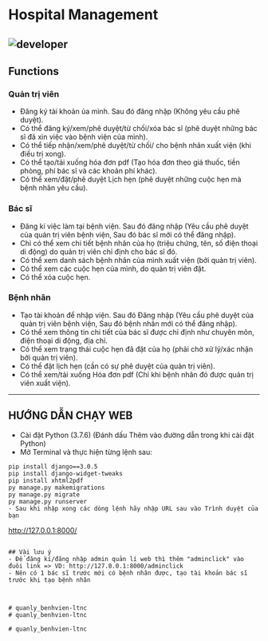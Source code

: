 
# Hospital Management
![developer](https://img.shields.io/badge/Developed%20By%20%3A-Sumit%20Kumar-red)
---
## Functions
### Quản trị viên
- Đăng ký tài khoản ủa mình. Sau đó đăng nhập (Không yêu cầu phê duyệt).
- Có thể đăng ký/xem/phê duyệt/từ chối/xóa bác sĩ (phê duyệt những bác sĩ đã xin việc vào bệnh viện của mình).
- Có thể tiếp nhận/xem/phê duyệt/từ chối/ cho bệnh nhân xuất viện (khi điều trị xong).
- Có thể tạo/tải xuống hóa đơn pdf (Tạo hóa đơn theo giá thuốc, tiền phòng, phí bác sĩ và các khoản phí khác).
- Có thể xem/đặt/phê duyệt Lịch hẹn (phê duyệt những cuộc hẹn mà bệnh nhân yêu cầu).

### Bác sĩ
- Đăng kí việc làm tại bệnh viện. Sau đó đăng nhập (Yêu cầu phê duyệt của quản trị viên bệnh viện, Sau đó bác sĩ mới có thể đăng nhập).
- Chỉ có thể xem chi tiết bệnh nhân của họ (triệu chứng, tên, số điện thoại di động) do quản trị viên chỉ định cho bác sĩ đó.
- Có thể xem danh sách bệnh nhân của mình xuất viện (bởi quản trị viên).
- Có thể xem các cuộc hẹn của mình, do quản trị viên đặt.
- Có thể xóa cuộc hẹn.

### Bệnh nhân
- Tạo tài khoản để nhập viện. Sau đó Đăng nhập (Yêu cầu phê duyệt của quản trị viên bệnh viện, Sau đó bệnh nhân mới có thể đăng nhập).
- Có thể xem thông tin chi tiết của bác sĩ được chỉ định như chuyên môn, điện thoại di động, địa chỉ.
- Có thể xem trạng thái cuộc hẹn đã đặt của họ (phải chờ xử lý/xác nhận bởi quản trị viên).
- Có thể đặt lịch hẹn (cần có sự phê duyệt của quản trị viên).
- Có thể xem/tải xuống Hóa đơn pdf (Chỉ khi bệnh nhân đó được quản trị viên xuất viện).

---

## HƯỚNG DẪN CHẠY WEB
- Cài đặt Python (3.7.6) (Đánh dấu Thêm vào đường dẫn trong khi cài đặt Python)
- Mở Terminal và thực hiện từng lệnh sau:
```
pip install django==3.0.5
pip install django-widget-tweaks
pip install xhtml2pdf
py manage.py makemigrations
py manage.py migrate
py manage.py runserver
- Sau khi nhập xong các dòng lệnh hãy nhập URL sau vào Trình duyệt của bạn
```
http://127.0.0.1:8000/
```

## Vài lưu ý
- Để đăng kí/đăng nhập admin quản lí web thì thêm "adminclick" vào đuôi link => VD: http://127.0.0.1:8000/adminclick
- Nên có 1 bác sĩ trước mới có bệnh nhân được, tạo tài khoản bác sĩ trước khi tạo bệnh nhân



# quanly_benhvien-ltnc
#   q u a n l y _ b e n h v i e n - l t n c  
 #   q u a n l y _ b e n h v i e n - l t n c  
 